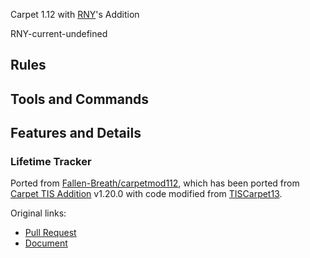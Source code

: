 Carpet 1.12 with [RNY](https://github.com/Rainyaphthyl)'s Addition

RNY-current-undefined

## Rules

## Tools and Commands

## Features and Details

### Lifetime Tracker

Ported from [Fallen-Breath/carpetmod112](https://github.com/Fallen-Breath/carpetmod112), which has been ported from [Carpet TIS Addition](https://github.com/TISUnion/Carpet-TIS-Addition) v1.20.0 with code modified from [TISCarpet13](https://github.com/TISUnion/TISCarpet113).

Original links:
- [Pull Request](https://github.com/gnembon/carpetmod112/pull/156)
- [Document](https://github.com/TISUnion/Carpet-TIS-Addition/blob/master/docs/commands.md#lifetime)
